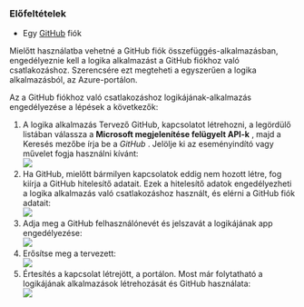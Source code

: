 ### <a name="prerequisites"></a>Előfeltételek
- Egy [GitHub](http://GitHub.com) fiók 

Mielőtt használatba vehetné a GitHub fiók összefüggés-alkalmazásban, engedélyeznie kell a logika alkalmazást a GitHub fiókhoz való csatlakozáshoz. Szerencsére ezt megteheti a egyszerűen a logika alkalmazásból, az Azure-portálon. 

Az a GitHub fiókhoz való csatlakozáshoz logikájának-alkalmazás engedélyezése a lépések a következők:

1. A logika alkalmazás Tervező GitHub, kapcsolatot létrehozni, a legördülő listában válassza a **Microsoft megjelenítése felügyelt API-k** , majd a Keresés mezőbe írja be a *GitHub* . Jelölje ki az eseményindító vagy művelet fogja használni kívánt:  
  ![](./media/connectors-create-api-github/github-1.png)
2. Ha GitHub, mielőtt bármilyen kapcsolatok eddig nem hozott létre, fog kiírja a GitHub hitelesítő adatait. Ezek a hitelesítő adatok engedélyezheti a logika alkalmazás való csatlakozáshoz használt, és elérni a GitHub fiók adatait:  
  ![](./media/connectors-create-api-github/github-2.png)
3. Adja meg a GitHub felhasználónevét és jelszavát a logikájának app engedélyezése:  
  ![](./media/connectors-create-api-github/github-3.png)   
4. Erősítse meg a tervezett:  
  ![](./media/connectors-create-api-github/github-4.png)   
5. Értesítés a kapcsolat létrejött, a portálon. Most már folytatható a logikájának alkalmazások létrehozását és GitHub használata:   
  ![](./media/connectors-create-api-github/github-5.png)   
